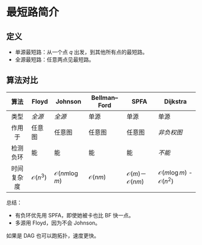 # 最短路简介

## 定义

- 单源最短路：从一个点 $q$ 出发，到其他所有点的最短路。
- 全源最短路：任意两点见最短路。

## 算法对比

| 算法 | Floyd | Johnson | Bellman–Ford | SPFA | Dijkstra |
| :-: | - | - | - | - | - |
| 类型 | *全源* | *全源* | 单源 | 单源 | 单源 |
| 作用于 | 任意图 | 任意图 | 任意图 | 任意图 | *非负权图* |
| 检测负环 | 能 | 能 | 能 | 能 | *不能* |
| 时间复杂度 | $\mathcal{O}(n^3)$ | $\mathcal{O}(nm \log m)$ | $\mathcal{O}(nm)$ | $\mathcal{O}(m)$－$\mathcal{O}(nm)$ | $\mathcal O(m\log m)$ - $\mathcal O(n^2)$  |

总结：

- 有负环优先用 SPFA，即使她被卡也比 BF 快一点。
- 多源用 Floyd，因为不会 Johnson。

如果是 DAG 也可以跑拓扑，速度更快。
